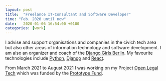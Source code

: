 ```yaml
---
layout: post
title:  "Freelance IT-Consultant and Software Developer"
time: "Feb. 2020 until now"
date:   2020-01-06 16:54:00 +0100
categories: [work]
---
```

I advise and support organisations and companies in the civich tech area but also other areas of information technology and software development. I am also an organizer and coach of the [Django Girls Berlin]. My favourite technologies include [Python], [Django] and [React].

From March 2021 to August 2021 I was working on my Project [Open Legal Tech] which was funded by the [Prototype Fund].



[Django Girls Berlin]: https://djangogirls.org/berlin/
[Python]: https://www.python.org/
[Django]: https://www.djangoproject.com/
[React]: https://reactjs.org/
[Open Legal Tech]: https://archive.demoweek.prototypefund.de/runde9/projects/21-open-legal-tech.html
[Prototype Fund]: https://prototypefund.de/
